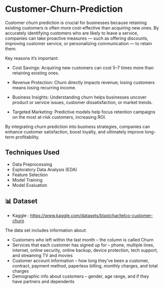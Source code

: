 # Customer-Churn-Prediction

Customer churn prediction is crucial for businesses because retaining existing customers is often more cost-effective than acquiring new ones. By accurately identifying customers who are likely to leave a service, companies can take proactive measures — such as offering discounts, improving customer service, or personalizing communication — to retain them.

Key reasons it’s important:

- Cost Savings: Acquiring new customers can cost 5–7 times more than retaining existing ones.

- Revenue Protection: Churn directly impacts revenue; losing customers means losing recurring income.

- Business Insights: Understanding churn helps businesses uncover product or service issues, customer dissatisfaction, or market trends.

- Targeted Marketing: Predictive models help focus retention campaigns on the most at-risk customers, increasing ROI.

By integrating churn prediction into business strategies, companies can enhance customer satisfaction, boost loyalty, and ultimately improve long-term profitability.

## Techniques Used

- Data Preprocessing
- Exploratory Data Analysis (EDA)
- Feature Selection
- Model Training
- Model Evaluation


## 📊 Dataset

- Kaggle : https://www.kaggle.com/datasets/blastchar/telco-customer-churn

The data set includes information about:

- Customers who left within the last month – the column is called Churn
- Services that each customer has signed up for – phone, multiple lines, internet, online security, online backup, device protection, tech support, and 
                                                streaming TV and movies
- Customer account information – how long they’ve been a customer, contract, payment method, paperless billing, monthly charges, and total charges
- Demographic info about customers – gender, age range, and if they have partners and dependents

